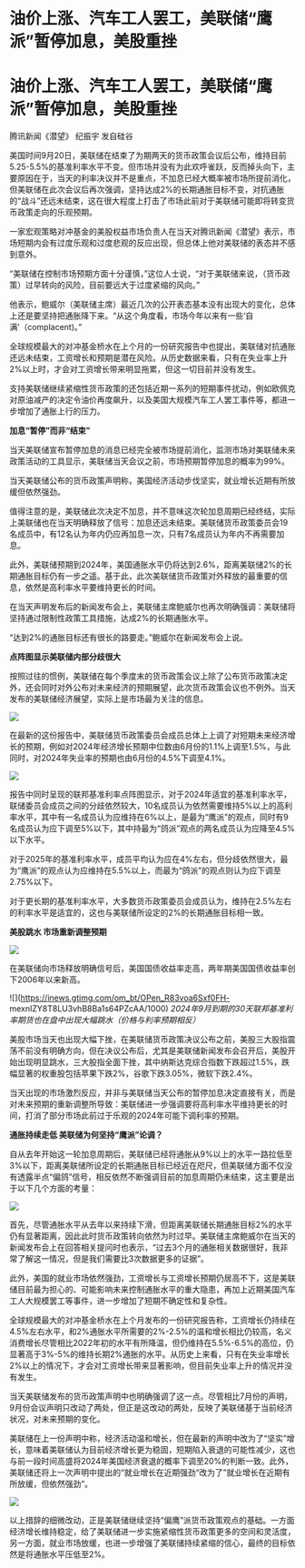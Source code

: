 # 油价上涨、汽车工人罢工，美联储“鹰派”暂停加息，美股重挫

# 油价上涨、汽车工人罢工，美联储“鹰派”暂停加息，美股重挫

腾讯新闻《潜望》 纪振宇 发自硅谷

美国时间9月20日，美联储在结束了为期两天的货币政策会议后公布，维持目前5.25-5.5%的基准利率水平不变。但市场并没有为此欢呼雀跃，反而掉头向下，主要原因在于，当天的利率决议并不是重点，不加息已经大概率被市场所提前消化，但美联储在此次会议后再次强调，坚持达成2%的长期通胀目标不变，对抗通胀的“战斗”还远未结束，这在很大程度上打击了市场此前对于美联储可能即将转变货币政策走向的乐观预期。

一家宏观策略对冲基金的美股权益市场负责人在当天对腾讯新闻《潜望》表示，市场短期内会有过度乐观和过度悲观的反应出现，但总体上他对美联储的表态并不感到意外。

“美联储在控制市场预期方面十分谨慎，”这位人士说，“对于美联储来说，（货币政策）过早转向的风险，目前要远大于过度紧缩的风向。”

他表示，鲍威尔（美联储主席）最近几次的公开表态基本没有出现大的变化，总体上还是要坚持把通胀降下来。“从这个角度看，市场今年以来有一些‘自满’（complacent)。”

全球规模最大的对冲基金桥水在上个月的一份研究报告中也提出，美联储对抗通胀还远未结束，工资增长和预期是潜在风险。从历史数据来看，只有在失业率上升2%以上时，才会对工资增长带来明显拖累，但这一切目前并没有发生。

支持美联储继续紧缩性货币政策的还包括近期一系列的短期事件扰动，例如欧佩克对原油减产的决定令油价再度飙升，以及美国大规模汽车工人罢工事件等，都进一步增加了通胀上行的压力。

**加息“暂停”而非“结束”**

当天美联储宣布暂停加息的消息已经完全被市场提前消化，监测市场对美联储未来政策活动的工具显示，美联储当天会议之前，市场预期暂停加息的概率为99%。

当天美联储公布的货币政策声明称，美国经济活动步伐坚实，就业增长近期有所放缓但依然强劲。

值得注意的是，美联储此次决定不加息，并不意味这次轮加息周期已经终结，实际上美联储也在当天明确释放了信号：加息还远未结束。美联储货币政策委员会19名成员中，有12名认为年内仍应再加息一次，只有7名成员认为年内不再需要加息。

此外，美联储预期到2024年，美国通胀水平仍将达到2.6%，距离美联储2%的长期通胀目标仍有一步之遥。基于此，此次美联储货币政策对外释放的最重要的信息，依然是高利率水平要维持更长的时间。

在当天声明发布后的新闻发布会上，美联储主席鲍威尔也再次明确强调：美联储将坚持通过限制性政策工具措施，达成2%的长期通胀水平。

“达到2%的通胀目标还有很长的路要走。”鲍威尔在新闻发布会上说。

**点阵图显示美联储内部分歧很大**

按照过往的惯例，美联储在每个季度末的货币政策会议上除了公布货币政策决定外，还会同时对外公布对未来经济的预期展望，此次货币政策会议也不例外。当天发布的美联储经济展望，实际上是市场最为关注的信息。

![](https://inews.gtimg.com/om_bt/Oz5rPrIXQSvaSSKeDL5hJK0d8X7364fDVmQ-7OxohFSa8AA/1000)

在最新的这份报告中，美联储货币政策委员会成员总体上上调了对短期未来经济增长的预期，例如对2024年经济增长预期中位数由6月份的1.1%上调至1.5%，与此同时，对2024年失业率的预期也由6月份的4.5%下调至4.1%。

![](https://inews.gtimg.com/om_bt/O4eVxSzQvYsmCkLK37AM9Uh7geIkz7ajXD6hvu1Od6v0MAA/1000)

报告中同时呈现的联邦基准利率点阵图显示，对于2024年适宜的基准利率水平，联储委员会成员之间的分歧依然较大，10名成员认为依然需要维持5%以上的高利率水平，其中有一名成员认为应维持在6%以上，是最为“鹰派”的观点，同时有9名成员认为应下调至5%以下，其中持最为“鸽派”观点的两名成员认为应降至4.5%以下水平。

对于2025年的基准利率水平，成员平均认为应在4%左右，但分歧依然很大，最为“鹰派”的观点认为应维持在5.5%以上，而最为“鸽派”的观点则认为应下调至2.75%以下。

对于更长期的基准利率水平，大多数货币政策委员会成员认为，维持在2.5%左右的利率水平是适宜的，这也与美联储所设定的2%的长期通胀目标相一致。

**美股跳水 市场重新调整预期**

![](https://inews.gtimg.com/om_bt/O92uW981h_WS3wk15EzjYddMv-U9He0sZFPEabhDRt3HIAA/1000)

在美联储向市场释放明确信号后，美国国债收益率走高，两年期美国国债收益率创下2006年以来新高。

![](https://inews.gtimg.com/om_bt/OPen_R83voa6Sxf0FH-
mexnIZY8T8LU3vhB8Ba1s64PZcAA/1000)
_2024年9月到期的30天联邦基准利率期货也在盘中出现大幅跳水（价格与利率预期相反）_

美股市场当天也出现大幅下挫，在美联储货币政策决议公布之前，美股三大股指震荡不前没有明确方向，但在决议公布后，尤其是美联储新闻发布会召开后，美股开始出现明显跳水，三大股指全面下挫，其中纳斯达克综合指数下跌超过1.5%，跌幅显著的权重股包括苹果下跌2%，谷歌下跌3.05%，微软下跌2.4%。

当天出现的市场激烈反应，并非与美联储当天公布的暂停加息决定直接有关，而是对未来预期的重新调整所导致：美联储进一步强调要将高利率水平维持更长的时间，打消了部分市场此前过于乐观的2024年可能下调利率的预期。

**通胀持续走低 美联储为何坚持“鹰派”论调？**

自从去年开始这一轮加息周期后，美联储已经将通胀从9%以上的水平一路拉低至3%以下，距离美联储所设定的长期通胀目标已经近在咫尺，但美联储方面不仅没有透露半点“偏鸽”信号，相反依然不断强调目前的加息周期仍未结束，这主要是出于以下几个方面的考量：

![](https://inews.gtimg.com/om_bt/OXQfXbZLcOyiRsUYi8PTEC31YkjTZMhJHcNx6WNJDrFbcAA/1000)

首先，尽管通胀水平从去年以来持续下滑，但距离美联储长期通胀目标2%的水平仍有显著距离，因此此时货币政策转向依然为时过早。美联储主席鲍威尔在当天的新闻发布会上在回答相关提问时也表示，“过去3个月的通胀相关数据很好，我非常了解这一情况，但是我们需要比3次数据更多的证据”。

此外，美国的就业市场依然强劲，工资增长与工资增长预期仍居高不下，这是美联储目前最为担心的、可能影响未来控制通胀水平的重大隐患，再加上近期美国汽车工人大规模罢工等事件，进一步增加了短期不确定性和复杂性。

全球规模最大的对冲基金桥水在上个月发布的一份研究报告称，工资增长仍持续在4.5%左右水平，和2%通胀水平所需要的2%-2.5%的温和增长相比仍较高，名义消费增长尽管相比2022年初的水平有所降温，但仍维持在5.5%-6.5%的高位，仍显著高于3%-5%的维持长期2%通胀的水平。从历史上来看，只有在失业率增长2%以上的情况下，才会对工资增长带来显著影响，但目前失业率上升的情况并没有发生。

当天美联储发布的货币政策声明中也明确强调了这一点。尽管相比7月份的声明，9月份会议声明只改动了两处，但正是这改动的两处，反映了美联储基于当前经济状况，对未来预期的变化。

美联储在上一份声明中称，经济活动温和增长，但在最新的声明中改为了“坚实”增长，意味着美联储认为目前经济增长更为稳固，短期陷入衰退的可能性减少，这也与前一段时间高盛将2024年美国经济衰退的概率下调至20%的判断一致。此外，美联储还将上一次声明中提出的“就业增长在近期强劲“改为了”就业增长在近期有所放缓，但依然强劲”。

![](https://inews.gtimg.com/om_bt/OD1mpG3Ha1i0RpQej2Xjylkg3E0spyjTYe_lZ8pTVtHsUAA/1000)

以上措辞的细微改动，正是美联储继续坚持“偏鹰”派货币政策观点的基础。一方面经济增长维持稳定，给了美联储进一步实施紧缩性货币政策更多的空间和灵活度，另一方面，就业市场放缓，也进一步增强了美联储持续紧缩的信心，最终的目标依然是将通胀水平压低至2%。

